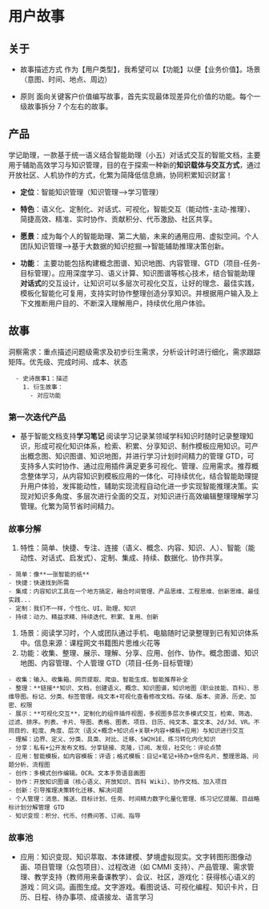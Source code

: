 # 用户故事

## 关于

- 故事描述方式
  作为【用户类型】，我希望可以【功能】以便【业务价值】。场景（意图、时间、地点、周边）

- 原则
  面向关键客户价值编写故事，首先实现最体现差异化价值的功能。每个一级故事拆分 7 个左右的故事。

## 产品

学记助理，一款基于统一语义结合智能助理（小五）对话式交互的智能文档，主要用于辅助高效学习与知识管理，目的在于探索一种新的**知识载体与交互方式**，通过开放社区、人机协作的方式，化繁为简降低信息熵，协同积累知识财富！

- **定位**：智能知识管理（知识管理-->学习管理）
- **特色**：语义化、定制化、对话式、可视化，智能交互（能动性-主动-推理）、简捷高效、精准、实时协作、贡献积分、代币激励、社区共享。
- **愿景**：成为每个人的智能助理、第二大脑，未来的通用应用、虚拟空间。个人团队知识管理-->基于大数据的知识挖掘-->智能辅助推理决策创新。

- **功能**：
  主要功能包括构建概念图谱、知识地图、内容管理、GTD（项目-任务-目标管理）。应用深度学习、语义计算、知识图谱等核心技术，结合智能助理**对话式**的交互设计，让知识可以多层次可视化交互，让好的理念、最佳实践，模板化智能化可复用，支持实时协作整理创造分享知识。并根据用户输入及上下文推断用户目的、不断深入理解用户，持续优化用户体验。

## 故事

洞察需求：重点描述问题级需求及初步衍生需求，分析设计时进行细化，需求跟踪矩阵。优先级、完成时间、成本、状态

```
  - 史诗故事1：描述
    1. 衍生故事：
      - 对应功能
```

### 第一次迭代产品

- 基于智能文档支持**学习笔记**
  阅读学习记录某领域学科知识时随时记录整理知识，形成可视化知识体系，检索、积累、分享知识、制作模板应用知识。可产出概念图、知识图谱、知识地图，并进行学习计划时间精力的管理 GTD，可支持多人实时协作、通过应用插件满足更多可视化、管理、应用需求。推荐概念整体学习，从内容知识到模板应用的一体化、可持续优化，结合智能助理提升用户体验，发挥能动性，辅助实现流程自动化进一步实现智能推理决策。实现对知识多角度、多层次进行全面的交互，对知识进行高效编辑整理理解学习管理。化繁为简节省时间精力。

### 故事分解

  1. 特性：简单、快捷、专注、连接（语义、概念、内容、知识、人）、智能（能动性、对话式、启发式）、定制、集成、持续、数据化、协作共享。

    - 简单：像**一张智能的纸**
    - 快捷：快速找到所需
    - 集成：内容知识工具在一个地方搞定，融合时间管理、产品思维、工程思维、创新思维、最佳实践...
    - 定制：我们不一样，个性化、UI、助理、知识
    - 持续：动力、精益求精、持续迭代、积累、复用、创新

  1. 场景：阅读学习时，个人或团队通过手机、电脑随时记录整理到已有知识体系中。信息来源：课程网文书籍图片思维火花等
  1. 功能：收集、整理、展示、理解、分享、应用、创作、协作。概念图谱、知识地图、内容管理、个人管理 GTD（项目-任务-目标管理）

    - 收集：输入、收集箱、网页提取、爬虫、智能生成、智能推荐补全
    - 整理：**链接**知识、文档，创建语义、概念、知识图谱，知识地图（职业技能、百科）、思维导图。标记、分类、标签管理。纯文本+可视化查看修改文档。存储、版本、资源、历史、加密、权限
    - 展示：**可视化交互**，定制化的组件插件视图，多视图多层次多模式交互，检索、筛选、过滤、排序。列表、卡片、导图、表格、图表、项目、日历、纯文本、富文本、2d/3d、VR。不同目的、粒度、角度、层次（语义+概念+知识点+关联+内容+模板+应用）与知识进行交互
    - 理解：边界、定义、分类、具类、对比、迁移、5W2H1E、练习转化内化知识
    - 分享：私有+公开发布文档、分享链接、克隆，订阅、发现，社交化：评论点赞
    - 应用：智能模板，如内容模板：评语；格式模板：日记+笔记+待办+信件名片、整理思路、问题分析、流程图
    - 创作：多模式创作编辑。OCR。文本手势语音画图
    - 协作：开放知识图谱（核心语义、开放知识、百科 Wiki）、协作文档、加入项目
    - 创新：引导推理决策转化迁移、解决问题
    - 个人管理：消息、推送、目标计划、任务、时间精力数字化量化管理、练习记忆提醒、目战略标计划分解管理 GTD
    - 知识变现：积分、代币、付费问答、订阅、指导

### 故事池

- 应用：知识变现、知识萃取、本体建模、梦境虚拟现实。文字转图形图像动画、项目管理（众包项目）、过程改进（如 CMMI 支持）、产品管理、需求管理、教学支持（教师用来备课教学）、会议、社区，游戏化：获得核心语义的游戏：同义词。画图生成。文字游戏。看图说话、可视化编程、知识卡片，日历、日程、待办事项、成语接龙、语言学习
